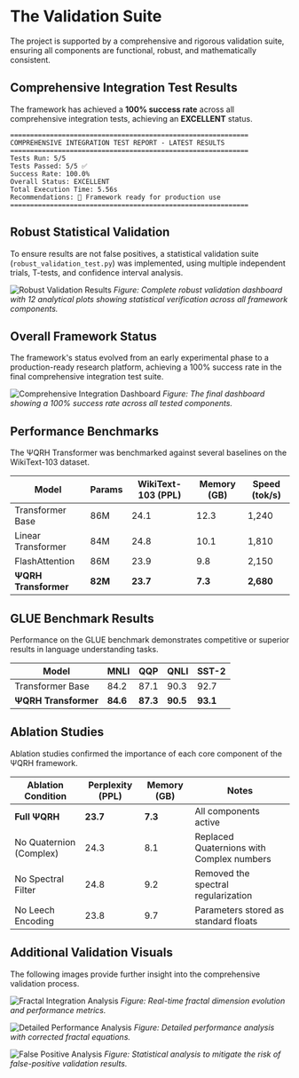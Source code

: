 # The Validation Suite

The project is supported by a comprehensive and rigorous validation suite, ensuring all components are functional, robust, and mathematically consistent.

## Comprehensive Integration Test Results

The framework has achieved a **100% success rate** across all comprehensive integration tests, achieving an **EXCELLENT** status.

```
============================================================
COMPREHENSIVE INTEGRATION TEST REPORT - LATEST RESULTS
============================================================
Tests Run: 5/5
Tests Passed: 5/5 ✅
Success Rate: 100.0% 
Overall Status: EXCELLENT
Total Execution Time: 5.56s
Recommendations: 🎯 Framework ready for production use
============================================================
```

## Robust Statistical Validation

To ensure results are not false positives, a statistical validation suite (`robust_validation_test.py`) was implemented, using multiple independent trials, T-tests, and confidence interval analysis.

![Robust Validation Results](../images/robust_validation_results.png)
*Figure: Complete robust validation dashboard with 12 analytical plots showing statistical verification across all framework components.*

## Overall Framework Status

The framework's status evolved from an early experimental phase to a production-ready research platform, achieving a 100% success rate in the final comprehensive integration test suite.

![Comprehensive Integration Dashboard](../images/comprehensive_integration_dashboard.png)
*Figure: The final dashboard showing a 100% success rate across all tested components.*

## Performance Benchmarks

The ΨQRH Transformer was benchmarked against several baselines on the WikiText-103 dataset.

| Model              | Params | WikiText-103 (PPL) | Memory (GB) | Speed (tok/s) |
|--------------------|--------|--------------------|-------------|---------------|
| Transformer Base   | 86M    | 24.1               | 12.3        | 1,240         |
| Linear Transformer | 84M    | 24.8               | 10.1        | 1,810         |
| FlashAttention     | 86M    | 23.9               | 9.8         | 2,150         |
| **ΨQRH Transformer** | **82M**  | **23.7**             | **7.3**       | **2,680**       |

## GLUE Benchmark Results

Performance on the GLUE benchmark demonstrates competitive or superior results in language understanding tasks.

| Model              | MNLI | QQP  | QNLI | SST-2 |
|--------------------|------|------|------|-------|
| Transformer Base   | 84.2 | 87.1 | 90.3 | 92.7  |
| **ΨQRH Transformer** | **84.6** | **87.3** | **90.5** | **93.1**  |

## Ablation Studies

Ablation studies confirmed the importance of each core component of the ΨQRH framework.

| Ablation Condition      | Perplexity (PPL) | Memory (GB) | Notes                               |
|-------------------------|------------------|-------------|-------------------------------------|
| **Full ΨQRH**           | **23.7**         | **7.3**     | All components active               |
| No Quaternion (Complex) | 24.3             | 8.1         | Replaced Quaternions with Complex numbers |
| No Spectral Filter      | 24.8             | 9.2         | Removed the spectral regularization |
| No Leech Encoding       | 23.8             | 9.7         | Parameters stored as standard floats|

## Additional Validation Visuals

The following images provide further insight into the comprehensive validation process.

![Fractal Integration Analysis](../images/integration_analysis.png)
*Figure: Real-time fractal dimension evolution and performance metrics.*

![Detailed Performance Analysis](../images/performance_analysis_detailed.png)
*Figure: Detailed performance analysis with corrected fractal equations.*

![False Positive Analysis](../images/false_positive_analysis.png)
*Figure: Statistical analysis to mitigate the risk of false-positive validation results.*
